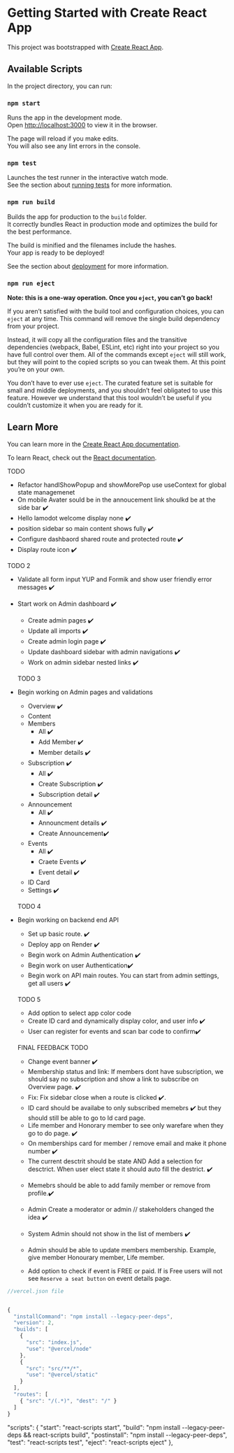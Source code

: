 # Getting Started with Create React App

This project was bootstrapped with [Create React App](https://github.com/facebook/create-react-app).

## Available Scripts

In the project directory, you can run:

### `npm start`

Runs the app in the development mode.\
Open [http://localhost:3000](http://localhost:3000) to view it in the browser.

The page will reload if you make edits.\
You will also see any lint errors in the console.

### `npm test`

Launches the test runner in the interactive watch mode.\
See the section about [running tests](https://facebook.github.io/create-react-app/docs/running-tests) for more information.

### `npm run build`

Builds the app for production to the `build` folder.\
It correctly bundles React in production mode and optimizes the build for the best performance.

The build is minified and the filenames include the hashes.\
Your app is ready to be deployed!

See the section about [deployment](https://facebook.github.io/create-react-app/docs/deployment) for more information.

### `npm run eject`

**Note: this is a one-way operation. Once you `eject`, you can’t go back!**

If you aren’t satisfied with the build tool and configuration choices, you can `eject` at any time. This command will remove the single build dependency from your project.

Instead, it will copy all the configuration files and the transitive dependencies (webpack, Babel, ESLint, etc) right into your project so you have full control over them. All of the commands except `eject` will still work, but they will point to the copied scripts so you can tweak them. At this point you’re on your own.

You don’t have to ever use `eject`. The curated feature set is suitable for small and middle deployments, and you shouldn’t feel obligated to use this feature. However we understand that this tool wouldn’t be useful if you couldn’t customize it when you are ready for it.

## Learn More

You can learn more in the [Create React App documentation](https://facebook.github.io/create-react-app/docs/getting-started).

To learn React, check out the [React documentation](https://reactjs.org/).

TODO

- Refactor handlShowPopup and showMorePop use useContext for global state managemenet
- On mobile Avater sould be in the annoucement link shoulkd be at the side bar ✔️
- Hello lamodot welcome display none ✔️
- position sidebar so main content shows fully ✔️
- Configure dashbaord shared route and protected route ✔️
- Display route icon ✔️

TODO 2

- Validate all form input YUP and Formik and show user friendly error messages ✔️
- Start work on Admin dashboard ✔️

  - Create admin pages ✔️
  - Update all imports ✔️
  - Create admin login page ✔️
  - Update dashboard sidebar with admin navigations ✔️
  - Work on admin sidebar nested links ✔️

  TODO 3

- Begin working on Admin pages and validations

  - Overview ✔️
  - Content
  - Members
    - All ✔️
    - Add Member ✔️
    - Member details ✔️
  - Subscription ✔️
    - All ✔️
    - Create Subscription ✔️
    - Subscription detail ✔️
  - Announcement
    - All ✔️
    - Announcment details ✔️
    - Create Announcement✔️
  - Events
    - All ✔️
    - Craete Events ✔️
    - Event detail ✔️
  - ID Card
  - Settings ✔️

  TODO 4

- Begin working on backend end API

  - Set up basic route. ✔️
  - Deploy app on Render ✔️
  - Begin work on Admin Authentication ✔️
  - Begin work on user Authentication✔️
  - Begin work on API main routes. You can start from admin settings, get all users ✔️

  TODO 5

  - Add option to select app color code
  - Create ID card and dynamically display color, and user info ✔️
  - User can register for events and scan bar code to confirm✔️

  FINAL FEEDBACK TODO

  - Change event banner ✔️
  - Membership status and link: If members dont have subscription,
    we should say no subscription and show a link to subscribe on Overview page. ✔️
  - Fix: Fix sidebar close when a route is clicked ✔️.
  - ID card should be availabe to only subscribed memebrs ✔️
    but they should still be able to go to Id card page.
  - Life member and Honorary member to see only warefare when they go to do page. ✔️
  - On memberships card for member / remove email and make it phone number ✔️
  - The current desctrit should be state AND Add a selection for desctrict.
  When user elect state it should auto fill the destrict. ✔️
  <!-- https://simple.wikipedia.org/wiki/List_of_districts_of_India -->

  - Memebrs should be able to add family member or remove from profile.✔️
  - Admin Create a moderator or admin // stakeholders changed the idea ✔️
  - System Admin should not show in the list of members ✔️
  - Admin should be able to update members membership. Example, give member Honourary member, Life member.

  - Add option to check if event is FREE or paid. If is Free users will not see `Reserve a seat button` on event details page.

```js
//vercel.json file


{
  "installCommand": "npm install --legacy-peer-deps",
  "version": 2,
  "builds": [
    {
      "src": "index.js",
      "use": "@vercel/node"
    },
    {
      "src": "src/**/*",
      "use": "@vercel/static"
    }
  ],
  "routes": [
    { "src": "/(.*)", "dest": "/" }
  ]
}

```

"scripts": {
"start": "react-scripts start",
"build": "npm install --legacy-peer-deps && react-scripts build",
"postinstall": "npm install --legacy-peer-deps",
"test": "react-scripts test",
"eject": "react-scripts eject"
},
